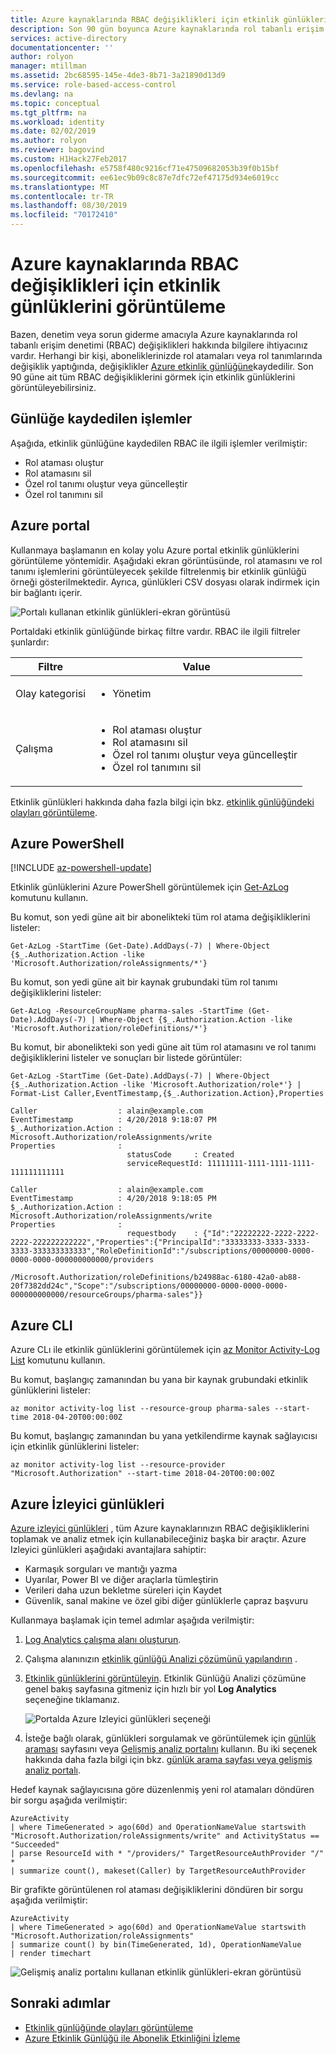 ```yaml
---
title: Azure kaynaklarında RBAC değişiklikleri için etkinlik günlüklerini görüntüleme | Microsoft Docs
description: Son 90 gün boyunca Azure kaynaklarında rol tabanlı erişim denetimi (RBAC) değişiklikleri için etkinlik günlüklerini görüntüleyin.
services: active-directory
documentationcenter: ''
author: rolyon
manager: mtillman
ms.assetid: 2bc68595-145e-4de3-8b71-3a21890d13d9
ms.service: role-based-access-control
ms.devlang: na
ms.topic: conceptual
ms.tgt_pltfrm: na
ms.workload: identity
ms.date: 02/02/2019
ms.author: rolyon
ms.reviewer: bagovind
ms.custom: H1Hack27Feb2017
ms.openlocfilehash: e5758f480c9216cf71e47509682053b39f0b15bf
ms.sourcegitcommit: ee61ec9b09c8c87e7dfc72ef47175d934e6019cc
ms.translationtype: MT
ms.contentlocale: tr-TR
ms.lasthandoff: 08/30/2019
ms.locfileid: "70172410"
---
```

# <a name="view-activity-logs-for-rbac-changes-to-azure-resources"></a>Azure kaynaklarında RBAC değişiklikleri için etkinlik günlüklerini görüntüleme

Bazen, denetim veya sorun giderme amacıyla Azure kaynaklarında rol tabanlı erişim denetimi (RBAC) değişiklikleri hakkında bilgilere ihtiyacınız vardır. Herhangi bir kişi, aboneliklerinizde rol atamaları veya rol tanımlarında değişiklik yaptığında, değişiklikler [Azure etkinlik günlüğüne](../azure-monitor/platform/activity-logs-overview.md)kaydedilir. Son 90 güne ait tüm RBAC değişikliklerini görmek için etkinlik günlüklerini görüntüleyebilirsiniz.

## <a name="operations-that-are-logged"></a>Günlüğe kaydedilen işlemler

Aşağıda, etkinlik günlüğüne kaydedilen RBAC ile ilgili işlemler verilmiştir:

- Rol ataması oluştur
- Rol atamasını sil
- Özel rol tanımı oluştur veya güncelleştir
- Özel rol tanımını sil

## <a name="azure-portal"></a>Azure portal

Kullanmaya başlamanın en kolay yolu Azure portal etkinlik günlüklerini görüntüleme yöntemidir. Aşağıdaki ekran görüntüsünde, rol atamasını ve rol tanımı işlemlerini görüntüleyecek şekilde filtrelenmiş bir etkinlik günlüğü örneği gösterilmektedir. Ayrıca, günlükleri CSV dosyası olarak indirmek için bir bağlantı içerir.

![Portalı kullanan etkinlik günlükleri-ekran görüntüsü](./media/change-history-report/activity-log-portal.png)

Portaldaki etkinlik günlüğünde birkaç filtre vardır. RBAC ile ilgili filtreler şunlardır:

|Filtre  |Value  |
|---------|---------|
|Olay kategorisi     | <ul><li>Yönetim</li></ul>         |
|Çalışma     | <ul><li>Rol ataması oluştur</li> <li>Rol atamasını sil</li> <li>Özel rol tanımı oluştur veya güncelleştir</li> <li>Özel rol tanımını sil</li></ul>      |


Etkinlik günlükleri hakkında daha fazla bilgi için bkz. [etkinlik günlüğündeki olayları görüntüleme](/azure/azure-resource-manager/resource-group-audit?toc=%2fazure%2fmonitoring-and-diagnostics%2ftoc.json).

## <a name="azure-powershell"></a>Azure PowerShell

[!INCLUDE [az-powershell-update](../../includes/updated-for-az.md)]

Etkinlik günlüklerini Azure PowerShell görüntülemek için [Get-AzLog](/powershell/module/Az.Monitor/Get-AzLog) komutunu kullanın.

Bu komut, son yedi güne ait bir abonelikteki tüm rol atama değişikliklerini listeler:

```azurepowershell
Get-AzLog -StartTime (Get-Date).AddDays(-7) | Where-Object {$_.Authorization.Action -like 'Microsoft.Authorization/roleAssignments/*'}
```

Bu komut, son yedi güne ait bir kaynak grubundaki tüm rol tanımı değişikliklerini listeler:

```azurepowershell
Get-AzLog -ResourceGroupName pharma-sales -StartTime (Get-Date).AddDays(-7) | Where-Object {$_.Authorization.Action -like 'Microsoft.Authorization/roleDefinitions/*'}
```

Bu komut, bir abonelikteki son yedi güne ait tüm rol atamasını ve rol tanımı değişikliklerini listeler ve sonuçları bir listede görüntüler:

```azurepowershell
Get-AzLog -StartTime (Get-Date).AddDays(-7) | Where-Object {$_.Authorization.Action -like 'Microsoft.Authorization/role*'} | Format-List Caller,EventTimestamp,{$_.Authorization.Action},Properties
```

```Example
Caller                  : alain@example.com
EventTimestamp          : 4/20/2018 9:18:07 PM
$_.Authorization.Action : Microsoft.Authorization/roleAssignments/write
Properties              :
                          statusCode     : Created
                          serviceRequestId: 11111111-1111-1111-1111-111111111111

Caller                  : alain@example.com
EventTimestamp          : 4/20/2018 9:18:05 PM
$_.Authorization.Action : Microsoft.Authorization/roleAssignments/write
Properties              :
                          requestbody    : {"Id":"22222222-2222-2222-2222-222222222222","Properties":{"PrincipalId":"33333333-3333-3333-3333-333333333333","RoleDefinitionId":"/subscriptions/00000000-0000-0000-0000-000000000000/providers
                          /Microsoft.Authorization/roleDefinitions/b24988ac-6180-42a0-ab88-20f7382dd24c","Scope":"/subscriptions/00000000-0000-0000-0000-000000000000/resourceGroups/pharma-sales"}}

```

## <a name="azure-cli"></a>Azure CLI

Azure CLı ile etkinlik günlüklerini görüntülemek için [az Monitor Activity-Log List](/cli/azure/monitor/activity-log#az-monitor-activity-log-list) komutunu kullanın.

Bu komut, başlangıç zamanından bu yana bir kaynak grubundaki etkinlik günlüklerini listeler:

```azurecli
az monitor activity-log list --resource-group pharma-sales --start-time 2018-04-20T00:00:00Z
```

Bu komut, başlangıç zamanından bu yana yetkilendirme kaynak sağlayıcısı için etkinlik günlüklerini listeler:

```azurecli
az monitor activity-log list --resource-provider "Microsoft.Authorization" --start-time 2018-04-20T00:00:00Z
```

## <a name="azure-monitor-logs"></a>Azure İzleyici günlükleri

[Azure izleyici günlükleri](../log-analytics/log-analytics-overview.md) , tüm Azure kaynaklarınızın RBAC değişikliklerini toplamak ve analiz etmek için kullanabileceğiniz başka bir araçtır. Azure Izleyici günlükleri aşağıdaki avantajlara sahiptir:

- Karmaşık sorguları ve mantığı yazma
- Uyarılar, Power BI ve diğer araçlarla tümleştirin
- Verileri daha uzun bekletme süreleri için Kaydet
- Güvenlik, sanal makine ve özel gibi diğer günlüklerle çapraz başvuru

Kullanmaya başlamak için temel adımlar aşağıda verilmiştir:

1. [Log Analytics çalışma alanı oluşturun](../azure-monitor/learn/quick-create-workspace.md).

1. Çalışma alanınızın [etkinlik günlüğü Analizi çözümünü yapılandırın](../azure-monitor/platform/activity-log-collect.md#activity-logs-analytics-monitoring-solution) .

1. [Etkinlik günlüklerini görüntüleyin](../azure-monitor/platform/activity-log-collect.md#activity-logs-analytics-monitoring-solution). Etkinlik Günlüğü Analizi çözümüne genel bakış sayfasına gitmeniz için hızlı bir yol **Log Analytics** seçeneğine tıklamanız.

   ![Portalda Azure Izleyici günlükleri seçeneği](./media/change-history-report/azure-log-analytics-option.png)

1. İsteğe bağlı olarak, günlükleri sorgulamak ve görüntülemek için [günlük araması](../log-analytics/log-analytics-log-search.md) sayfasını veya [Gelişmiş analiz portalını](../azure-monitor/log-query/get-started-portal.md) kullanın. Bu iki seçenek hakkında daha fazla bilgi için bkz. [günlük arama sayfası veya gelişmiş analiz portalı](../azure-monitor/log-query/portals.md).

Hedef kaynak sağlayıcısına göre düzenlenmiş yeni rol atamaları döndüren bir sorgu aşağıda verilmiştir:

```
AzureActivity
| where TimeGenerated > ago(60d) and OperationNameValue startswith "Microsoft.Authorization/roleAssignments/write" and ActivityStatus == "Succeeded"
| parse ResourceId with * "/providers/" TargetResourceAuthProvider "/" *
| summarize count(), makeset(Caller) by TargetResourceAuthProvider
```

Bir grafikte görüntülenen rol ataması değişikliklerini döndüren bir sorgu aşağıda verilmiştir:

```
AzureActivity
| where TimeGenerated > ago(60d) and OperationNameValue startswith "Microsoft.Authorization/roleAssignments"
| summarize count() by bin(TimeGenerated, 1d), OperationNameValue
| render timechart
```

![Gelişmiş analiz portalını kullanan etkinlik günlükleri-ekran görüntüsü](./media/change-history-report/azure-log-analytics.png)

## <a name="next-steps"></a>Sonraki adımlar
* [Etkinlik günlüğünde olayları görüntüleme](/azure/azure-resource-manager/resource-group-audit?toc=%2fazure%2fmonitoring-and-diagnostics%2ftoc.json)
* [Azure Etkinlik Günlüğü ile Abonelik Etkinliğini İzleme](/azure/monitoring-and-diagnostics/monitoring-overview-activity-logs)
